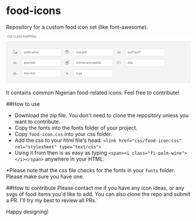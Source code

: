 # food-icons
Repository for a custom food icon set (like font-awesome).

![All available icons](img/screenshot-1.png)

It contains common Nigerian food-related icons. Feel free to contribute!

##How to use
- Download the zip file. You don't need to clone the repository unless you want to contribute.
- Copy the fonts into the fonts folder of your project.
- Copy `food-icon.css` into your css folder.
- Add the css to your html file's head: `<link href="css/food-icon.css" rel="stylesheet" type="text/css">`
- Using it from then is as easy as typing `<span><i class="fi-palm-wine"></i></span>` anywhere in your HTML.

*Please note that the css file checks for the fonts in your `fonts` folder. Please make sure you have one.

##How to contribute
Please contact me if you have any icon ideas, or any svgs of food items you'd like to add.
You can also clone the repo and submit a PR. I'll try my best to review all PRs.


Happy designing!